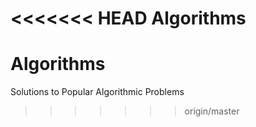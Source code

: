 <<<<<<< HEAD
Algorithms
=======
# Algorithms
Solutions to Popular Algorithmic Problems
>>>>>>> origin/master
